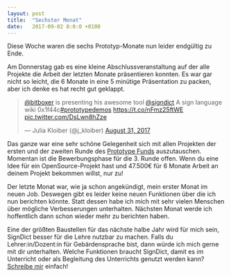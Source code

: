 ```yaml
---
layout: post
title:  "Sechster Monat"
date:   2017-09-02 8:0:0 +0100
---
```

Diese Woche waren die sechs Prototyp-Monate nun leider endgültig zu Ende.

Am Donnerstag gab es eine kleine Abschlussveranstaltung auf der alle Projekte
die Arbeit der letzten Monate präsentieren konnten. Es war gar nicht so leicht,
die 6 Monate in eine 5 minütige Präsentation zu packen, aber ich denke es hat
recht gut geklappt.

<blockquote class="twitter-tweet" data-lang="en"><p lang="en" dir="ltr"><a href="https://twitter.com/bitboxer">@bitboxer</a> is presenting his awesome tool <a href="https://twitter.com/signdict">@signdict</a> A sign language wiki 0x1f44c<a href="https://twitter.com/hashtag/prototypedemos?src=hash">#prototypedemos</a> <a href="https://t.co/nFmz25ftWE">https://t.co/nFmz25ftWE</a> <a href="https://t.co/DsLwn8hZze">pic.twitter.com/DsLwn8hZze</a></p>&mdash; Julia Kloiber (@j_kloiber) <a href="https://twitter.com/j_kloiber/status/903239904527867905">August 31, 2017</a></blockquote>
<script async src="//platform.twitter.com/widgets.js" charset="utf-8"></script>

Das ganze war eine sehr schöne Gelegenheit sich mit allen Projekten der ersten
und der zweiten Runde des [Prototype Funds](https://prototypefund.de)
auszutauschen. Momentan ist die Bewerbungsphase für die 3. Runde offen.
Wenn du eine Idee für ein OpenSource-Projekt hast und 47.500€ für 6 Monate
Arbeit an deinem Projekt bekommen willst, nur zu!

Der letzte Monat war, wie ja schon angekündigt, mein erster Monat im neuen Job.
Deswegen gibt es leider keine neuen Funktionen über die ich nun berichten
könnte. Statt dessen habe ich mich mit sehr vielen Menschen über mögliche
Verbesserungen unterhalten. Nächsten Monat werde ich hoffentlich dann schon
wieder mehr zu berichten haben.

Eine der größten Baustellen für das nächste halbe Jahr wird für mich sein,
SignDict besser für die Lehre nutzbar zu machen. Falls du Lehrer:in/Dozent:in
für Gebärdensprache bist, dann würde ich mich gerne mit dir unterhalten. Welche
Funktionen braucht SignDict, damit es im Unterricht oder als Begleitung des
Unterrichts genutzt werden kann? [Schreibe mir](https://signdict.org/contact)
einfach!
